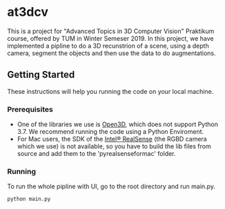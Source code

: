 # at3dcv

This is a project for "Advanced Topics in 3D Computer Vision" Praktikum course, offered by TUM in Winter Semeser 2019. In this project, we have implemented a pipline to do a 3D recunstrion of a scene, using a depth camera, segment the objects and then use the data to do augmentations.

## Getting Started

These instructions will help you running the code on your local machine.

### Prerequisites

* One of the libraries we use is [Open3D](http://open3d.org), which does not support Python 3.7. We recommend running the code using a Python Enviroment.
* For Mac users, the SDK of the [Intel® RealSense](https://github.com/IntelRealSense/librealsense/tree/master/wrappers/python) (the RGBD camera which we use) is not available, so you have to build the lib files from source and add them to the 'pyrealsenseformac' folder.



### Running

To run the whole pipline with UI, go to the root directory and run main.py.
```
python main.py
```
